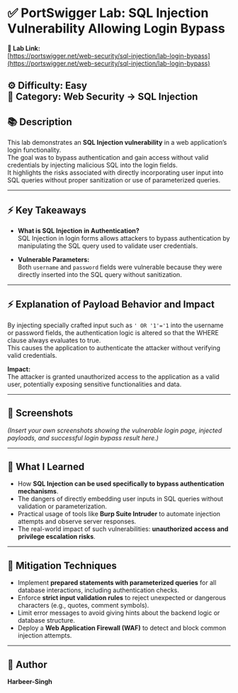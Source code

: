 # ✅ PortSwigger Lab: SQL Injection Vulnerability Allowing Login Bypass

**🔗 Lab Link:**  
[https://portswigger.net/web-security/sql-injection/lab-login-bypass](https://portswigger.net/web-security/sql-injection/lab-login-bypass)

**⚙️ Difficulty:** Easy  
**📂 Category:** Web Security → SQL Injection  
---

## 📚 Description

This lab demonstrates an **SQL Injection vulnerability** in a web application’s login functionality.  
The goal was to bypass authentication and gain access without valid credentials by injecting malicious SQL into the login fields.  
It highlights the risks associated with directly incorporating user input into SQL queries without proper sanitization or use of parameterized queries.

---

## ⚡ Key Takeaways

- **What is SQL Injection in Authentication?**  
  SQL Injection in login forms allows attackers to bypass authentication by manipulating the SQL query used to validate user credentials.

- **Vulnerable Parameters:**  
  Both `username` and `password` fields were vulnerable because they were directly inserted into the SQL query without sanitization.

---

## ⚡ Explanation of Payload Behavior and Impact

By injecting specially crafted input such as `' OR '1'='1` into the username or password fields, the authentication logic is altered so that the WHERE clause always evaluates to true.  
This causes the application to authenticate the attacker without verifying valid credentials.

**Impact:**  
The attacker is granted unauthorized access to the application as a valid user, potentially exposing sensitive functionalities and data.

---

## 📸 Screenshots

*(Insert your own screenshots showing the vulnerable login page, injected payloads, and successful login bypass result here.)*

---

## 📝 What I Learned

- How **SQL Injection can be used specifically to bypass authentication mechanisms**.  
- The dangers of directly embedding user inputs in SQL queries without validation or parameterization.  
- Practical usage of tools like **Burp Suite Intruder** to automate injection attempts and observe server responses.  
- The real-world impact of such vulnerabilities: **unauthorized access and privilege escalation risks**.

---

## 🔐 Mitigation Techniques

- Implement **prepared statements with parameterized queries** for all database interactions, including authentication checks.  
- Enforce **strict input validation rules** to reject unexpected or dangerous characters (e.g., quotes, comment symbols).  
- Limit error messages to avoid giving hints about the backend logic or database structure.  
- Deploy a **Web Application Firewall (WAF)** to detect and block common injection attempts.

---

## 👤 Author

**Harbeer-Singh**
